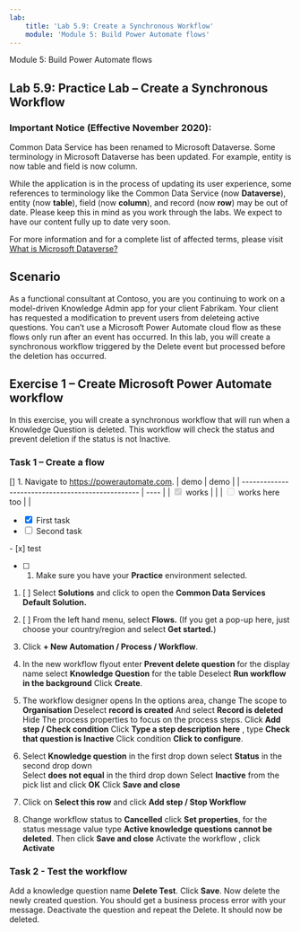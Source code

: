```yaml
---
lab:
    title: 'Lab 5.9: Create a Synchronous Workflow'
    module: 'Module 5: Build Power Automate flows'
---
```


Module 5: Build Power Automate flows


## Lab 5.9: Practice Lab – Create a Synchronous Workflow

### Important Notice (Effective November 2020):
Common Data Service has been renamed to Microsoft Dataverse. Some terminology in Microsoft Dataverse has been updated. For example, entity is now table and field is now column. 

While the application is in the process of updating its user experience, some references to terminology like the Common Data Service (now **Dataverse**), entity (now **table**), field (now **column**), and record (now **row**) may be out of date. Please keep this in mind as you work through the labs. We expect to have our content fully up to date very soon. 

For more information and for a complete list of affected terms, please visit [What is Microsoft Dataverse?](https://docs.microsoft.com/en-us/powerapps/maker/common-data-service/data-platform-intro#terminology-updates)

Scenario
---

As a functional consultant at Contoso, you are you continuing to work on a
model-driven Knowledge Admin app for your client Fabrikam. Your client has
requested a modification to prevent users from deleteing active questions. You
can’t use a Microsoft Power Automate cloud flow as these flows only run after an event has occurred. In this lab, you will create a synchronous workflow triggered by the Delete event but processed before the deletion has occurred.

## Exercise 1 – Create Microsoft Power Automate workflow

In this exercise, you will create a synchronous workflow that will run when a Knowledge Question is deleted. This
workflow will check the status and prevent deletion if the status is not Inactive.
### Task 1 – Create a flow

 [] 1.  Navigate to <https://powerautomate.com>.
|    demo                                              | demo |
| ------------------------------------------------- | ---- |
| <input type="checkbox" disabled checked /> works  |      |
| <input type="checkbox" disabled /> works here too |      |
<ul>
    <li><input type="checkbox" checked> First task</li>
    <li><input type="checkbox"> Second task</li>
</ul>
- [x] test

- [ ] 1.  Make sure you have your **Practice** environment selected.

1. [ ]  Select **Solutions** and click to open the **Common Data Services Default
    Solution.**

1. [ ] From the left hand menu, select **Flows.** (If you get a pop-up here, just
    choose your country/region and select **Get started.**)

1.  Click **+ New Automation / Process / Workflow**.

1.  In the new workflow flyout enter **Prevent delete question** for the display name select **Knowledge Question** for the table 
Deselect **Run workflow in the background** 
Click **Create**.

1.  The workflow designer opens 
In the options area, change The scope to **Organisation**
Deselect **record is created** And select **Record is deleted**
Hide The process properties to focus on the process steps.
Click **Add step / Check condition**
Click **Type a step description here** , type **Check that question is Inactive** 
Click condition **Click to configure**.  
1. Select **Knowledge question** in the first drop down select **Status** in the second drop down  
Select **does not equal** in the third drop down 
Select **Inactive** from the pick list and click **OK** 
Click **Save and close**
1. Click on **Select this row** and click **Add step / Stop Workflow** 
1. Change workflow status to **Cancelled** click **Set properties**, for the status message value type **Active knowledge questions cannot be deleted**. Then click **Save and close** 
Activate the workflow , click **Activate**

### Task 2 - Test the workflow
Add a knowledge question name **Delete Test**. Click **Save**. Now delete the newly created question. 
You should get a business process error with your message.
Deactivate the question and repeat the Delete. It should now be deleted.


